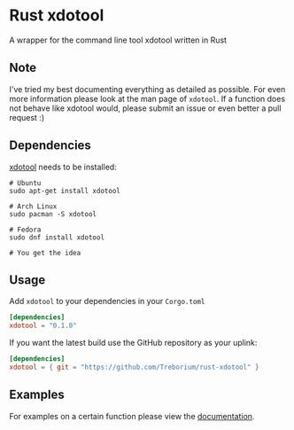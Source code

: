 # Rust xdotool

A wrapper for the command line tool xdotool written in Rust

## Note

I've tried my best documenting everything as detailed as possible.
For even more information please look at the man page of `xdotool`.
If a function does not behave like xdotool would, please submit an issue or even better a pull request :)

## Dependencies

[xdotool](https://github.com/jordansissel/xdotool) needs to be installed:

```shell
# Ubuntu
sudo apt-get install xdotool

# Arch Linux
sudo pacman -S xdotool

# Fedora
sudo dnf install xdotool

# You get the idea
```

## Usage

Add `xdotool` to your dependencies in your `Corgo.toml`

```toml
[dependencies]
xdotool = "0.1.0"
```

If you want the latest build use the GitHub repository as your uplink:

```toml
[dependencies]
xdotool = { git = "https://github.com/Treborium/rust-xdotool" }
```

## Examples

For examples on a certain function please view the [documentation](). 
